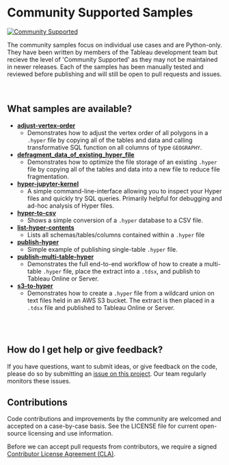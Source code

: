 # Community Supported Samples
[![Community Supported](https://img.shields.io/badge/Support%20Level-Community%20Supported-457387.svg)](https://www.tableau.com/support-levels-it-and-developer-tools)

The community samples focus on individual use cases and are Python-only. They have been written by members of the Tableau development team but recieve the level of 'Community Supported' as they may not be maintained in newer releases. Each of the samples has been manually tested and reviewed before publishing and will still be open to pull requests and issues.

</br>

## What samples are available?
- [__adjust-vertex-order__](https://github.com/tableau/hyper-api-samples/tree/main/Community-Supported/adjust-vertex-order)
  - Demonstrates how to adjust the vertex order of all polygons in a `.hyper` file by copying all of the tables and data and calling transformative SQL function on all columns of type `GEOGRAPHY`.
- [__defragment_data_of_existing_hyper_file__](https://github.com/tableau/hyper-api-samples/tree/main/Community-Supported/defragment-hyper-file)
  - Demonstrates how to optimize the file storage of an existing `.hyper` file by copying all of the tables and data into a new file to reduce file fragmentation.
- [__hyper-jupyter-kernel__](https://github.com/tableau/hyper-api-samples/tree/main/Community-Supported/hyper-jupyter-kernel)
  - A simple command-line-interface allowing you to inspect your Hyper files and quickly try SQL queries. Primarily helpful for debugging and ad-hoc analysis of Hyper files.
- [__hyper-to-csv__](https://github.com/tableau/hyper-api-samples/tree/main/Community-Supported/hyper-to-csv)
  - Shows a simple conversion of a `.hyper` database to a CSV file.
- [__list-hyper-contents__](https://github.com/tableau/hyper-api-samples/tree/main/Community-Supported/list-hyper-contents)
  - Lists all schemas/tables/columns contained within a `.hyper` file
- [__publish-hyper__](https://github.com/tableau/hyper-api-samples/tree/main/Community-Supported/publish-hyper)
  - Simple example of publishing single-table `.hyper` file.
- [__publish-multi-table-hyper__](https://github.com/tableau/hyper-api-samples/tree/main/Community-Supported/publish-multi-table-hyper)
  - Demonstrates the full end-to-end workflow of how to create a multi-table `.hyper` file, place the extract into a `.tdsx`, and publish to Tableau Online or Server.
- [__s3-to-hyper__](https://github.com/tableau/hyper-api-samples/tree/main/Community-Supported/s3-to-hyper)
  - Demonstrates how to create a `.hyper` file from a wildcard union on text files held in an AWS S3 bucket. The extract is then placed in a `.tdsx` file and published to Tableau Online or Server. 

</br>
</br>

## How do I get help or give feedback?
If you have questions, want to submit ideas, or give feedback on the code, please do so by submitting an [issue on this project](https://github.com/tableau/hyper-api-samples/issues). Our team regularly monitors these issues.

## Contributions
Code contributions and improvements by the community are welcomed and accepted on a case-by-case basis. See the LICENSE file for current open-source licensing and use information.

Before we can accept pull requests from contributors, we require a signed [Contributor License Agreement (CLA)](https://tableau.github.io/contributing.html).
